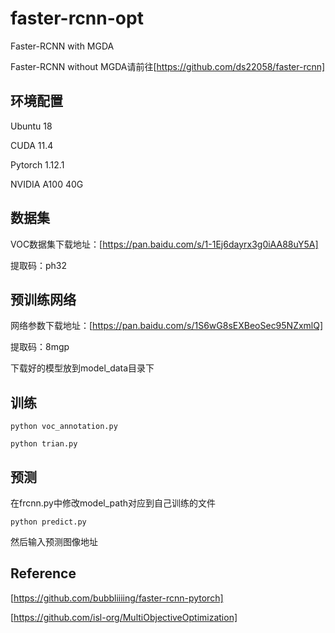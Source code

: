# faster-rcnn-opt
Faster-RCNN with MGDA

Faster-RCNN without MGDA请前往[https://github.com/ds22058/faster-rcnn]

## 环境配置
Ubuntu 18

CUDA 11.4

Pytorch 1.12.1

NVIDIA A100 40G


## 数据集
VOC数据集下载地址：[https://pan.baidu.com/s/1-1Ej6dayrx3g0iAA88uY5A]

提取码：ph32

## 预训练网络
网络参数下载地址：[https://pan.baidu.com/s/1S6wG8sEXBeoSec95NZxmlQ]

提取码：8mgp

下载好的模型放到model_data目录下

## 训练
`python voc_annotation.py`

`python trian.py`

## 预测
在frcnn.py中修改model_path对应到自己训练的文件

`python predict.py`

然后输入预测图像地址

## Reference
[https://github.com/bubbliiiing/faster-rcnn-pytorch]

[https://github.com/isl-org/MultiObjectiveOptimization]
